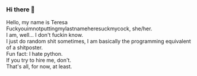 ### Hi there 👋

<!--
**ComradeYellowCitrusFruit/ComradeYellowCitrusFruit** is a ✨ _special_ ✨ repository because its `README.md` (this file) appears on your GitHub profile.

Here are some ideas to get you started:

- 🔭 I’m currently working on ...
- 🌱 I’m currently learning ...
- 👯 I’m looking to collaborate on ...
- 🤔 I’m looking for help with ...
- 💬 Ask me about ...
- 📫 How to reach me: ...
- 😄 Pronouns: ...
- ⚡ Fun fact: ...
-->

Hello, my name is Teresa Fuckyouimnotputtingmylastnameheresuckmycock, she/her.  
I am, well... I don't fuckin know.  
I just do random shit sometimes, I am basically the programming equivalent of a shitposter.  
Fun fact: I hate python.  
If you try to hire me, don't.  
That's all, for now, at least.  
